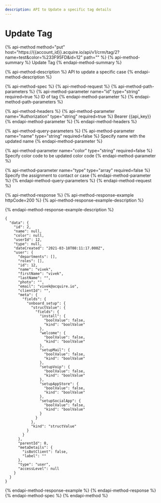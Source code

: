 ```yaml
---
description: API to Update a specific tag details
---
```


# Update Tag

{% api-method method="put" host="https://{{account\_id}}.acquire.io/api/v1/crm/tag/2?name=test&color=%233F95FD&id=12" path="" %}
{% api-method-summary %}
Update Tag
{% endapi-method-summary %}

{% api-method-description %}
API to update a specific case
{% endapi-method-description %}

{% api-method-spec %}
{% api-method-request %}
{% api-method-path-parameters %}
{% api-method-parameter name="id" type="string" required=true %}
ID of tag
{% endapi-method-parameter %}
{% endapi-method-path-parameters %}

{% api-method-headers %}
{% api-method-parameter name="Authorization" type="string" required=true %}
Bearer {{api\_key}}
{% endapi-method-parameter %}
{% endapi-method-headers %}

{% api-method-query-parameters %}
{% api-method-parameter name="name" type="string" required=false %}
Specify name with the updated name
{% endapi-method-parameter %}

{% api-method-parameter name="color" type="string" required=false %}
Specify color code to be updated color code
{% endapi-method-parameter %}

{% api-method-parameter name="type" type="array" required=false %}
Specify the assignment to contact or case
{% endapi-method-parameter %}
{% endapi-method-query-parameters %}
{% endapi-method-request %}

{% api-method-response %}
{% api-method-response-example httpCode=200 %}
{% api-method-response-example-description %}

{% endapi-method-response-example-description %}

```
{
  "data": {
    "id": 2,
    "name": null,
    "color": null,
    "userId": 12,
    "type": null,
    "dateCreated": "2021-03-18T08:11:17.000Z",
    "user": {
      "departments": [],
      "roles": [],
      "id": 12,
      "name": "vivek",
      "firstName": "vivek",
      "lastName": "",
      "photo": "",
      "email": "vivek@acquire.io",
      "clientId": "",
      "meta": {
        "fields": {
          "onboard_setup": {
            "structValue": {
              "fields": {
                "install": {
                  "boolValue": false,
                  "kind": "boolValue"
                },
                "welcome": {
                  "boolValue": false,
                  "kind": "boolValue"
                },
                "setupMail": {
                  "boolValue": false,
                  "kind": "boolValue"
                },
                "setupVoip": {
                  "boolValue": false,
                  "kind": "boolValue"
                },
                "setupAppStore": {
                  "boolValue": false,
                  "kind": "boolValue"
                },
                "setupSocialApp": {
                  "boolValue": false,
                  "kind": "boolValue"
                }
              }
            },
            "kind": "structValue"
          }
        }
      },
      "parentId": 0,
      "metaDetails": {
        "isBotClient": false,
        "label": ""
      },
      "type": "user",
      "accessLevel": null
    }
  }
}
```
{% endapi-method-response-example %}
{% endapi-method-response %}
{% endapi-method-spec %}
{% endapi-method %}

